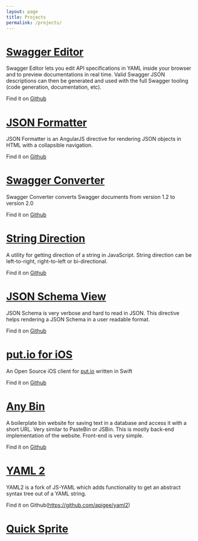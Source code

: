 ```yaml
---
layout: page
title: Projects
permalink: /projects/
---
```


# [Swagger Editor](https://github.com/swagger-api/swagger-editor)
Swagger Editor lets you edit API specifications in YAML inside your browser and to preview documentations in real time. Valid Swagger JSON descriptions can then be generated and used with the full Swagger tooling (code generation, documentation, etc).

Find it on [Github](https://github.com/swagger-api/swagger-editor)

# [JSON Formatter](https://github.com/mohsen1/json-formatter)
JSON Formatter is an AngularJS directive for rendering JSON objects in HTML with a collapsible navigation.

Find it on [Github](https://github.com/mohsen1/json-formatter)

# [Swagger Converter](https://github.com/apigee-127/swagger-converter)
Swagger Converter converts Swagger documents from version 1.2 to version 2.0

Find it on [Github](https://github.com/apigee-127/swagger-converter)

# [String Direction](https://github.com/mohsen1/string-direction)
A utility for getting direction of a string in JavaScript. String direction can be left-to-right, right-to-left or bi-directional.

Find it on [Github](https://github.com/mohsen1/string-direction)

# [JSON Schema View](https://github.com/mohsen1/json-schema-view)
JSON Schema is very verbose and hard to read in JSON. This directive helps rendering a JSON Schema in a user readable format.

Find it on [Github](https://github.com/mohsen1/json-schema-view)

# [put.io for iOS](https://github.com/mohsen1/put.io)
An Open Source iOS client for [put.io](http://put.io) written in Swift

Find it on [Github](https://github.com/mohsen1/put.io)

# [Any Bin](https://github.com/mohsen1/anybin)
A boilerplate bin website for saving text in a database and access it with a short URL. Very similar to PasteBin or JSBin. This is mostly back-end implementation of the website. Front-end is very simple.

Find it on [Github](https://github.com/mohsen1/anybin)

# [YAML 2](https://github.com/apigee/yaml2)
YAML2 is a fork of JS-YAML which adds functionality to get an abstract syntax tree out of a YAML string.

Find it on Github(https://github.com/apigee/yaml2)


# [Quick Sprite](https://github.com/mohsen1/quicksprite)

